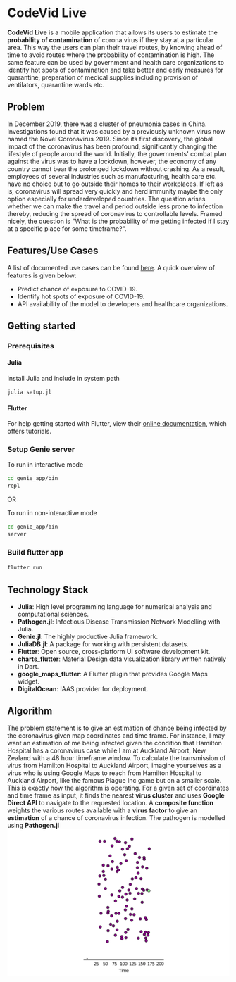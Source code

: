 # CodeVid Live

**CodeVid Live** is a mobile application that allows its users to estimate the **probability of contamination** of corona virus if they stay at a particular area. This way the users can plan their travel routes, by knowing ahead of time to avoid routes where the probability of contamination is high. The same feature can be used by government and health care organizations to identify hot spots of contamination and take better and early measures for quarantine, preparation of medical supplies including provision of ventilators, quarantine wards etc.

## Problem

In December 2019, there was a cluster of pneumonia cases in China. Investigations found that it was caused by a previously unknown virus now named the Novel Coronavirus 2019. Since its first discovery, the global impact of the coronavirus has been profound, significantly changing the lifestyle of people around the world. Initially, the governments' combat plan against the virus was to have a lockdown, however, the economy of any country cannot bear the prolonged lockdown without crashing. As a result, employees of several industries such as manufacturing, health care etc. have no choice but to go outside their homes to their workplaces. If left as is, coronavirus will spread very quickly and herd immunity maybe the only option especially for underdeveloped countries.
The question arises whether we can make the travel and period outside less prone to infection thereby, reducing the spread of coronavirus to controllable levels. Framed nicely, the question is "What is the probability of me getting infected if I stay at a specific place for some timeframe?".

## Features/Use Cases

A list of documented use cases can be found [here](https://github.com/MLH-Fellowship/CodeVidLive/issues/1). A quick overview of features is given below:

- Predict chance of exposure to COVID-19.
- Identify hot spots of exposure of COVID-19.
- API availability of the model to developers and healthcare organizations.


## Getting started

### Prerequisites

#### Julia
Install Julia and include in system path

```bash
julia setup.jl
```

#### Flutter
For help getting started with Flutter, view their [online documentation](https://flutter.dev/docs), which offers tutorials.

### Setup Genie server
To run in interactive mode
```bash
cd genie_app/bin
repl
```
OR

To run in non-interactive mode
```bash
cd genie_app/bin
server
```

### Build flutter app
```cmd
flutter run
```

## Technology Stack

- __Julia__: High level programming language for numerical analysis and computational sciences.
- __Pathogen.jl__: Infectious Disease Transmission Network Modelling with Julia.
- __Genie.jl__: The highly productive Julia framework.
- __JuliaDB.jl__: A package for working with persistent datasets.
- __Flutter__: Open source, cross-platform UI software development kit.
- __charts_flutter__: Material Design data visualization library written natively in Dart.
- __google_maps_flutter__: A Flutter plugin that provides Google Maps widget.
- __DigitalOcean__: IAAS provider for deployment.

## Algorithm
The problem statement is to give an estimation of chance being infected by the coronavirus given map coordinates and time frame. For instance, I may want an estimation of me being infected given the condition that Hamilton Hospital has a coronavirus case while I am at Auckland Airport, New Zealand with a 48 hour timeframe window.
To calculate the transmission of virus from Hamilton Hospital to Auckland Airport, imagine yourselves as a virus who is using Google Maps to reach from Hamilton Hospital to Auckland Airport, like the famous Plague Inc game but on a smaller scale.
This is exactly how the algorithm is operating. For a given set of coordinates and time frame as input, it finds the nearest __virus cluster__ and uses __Google Direct API__ to navigate to the requested location. A __composite function__ weights the various routes available with a __virus factor__ to give an __estimation__ of a chance of coronavirus infection.
The pathogen is modelled using __Pathogen.jl__
![A view of Pathogen modelling](https://github.com/MLH-Fellowship/CodeVidLive/blob/master/epianimation.gif)
